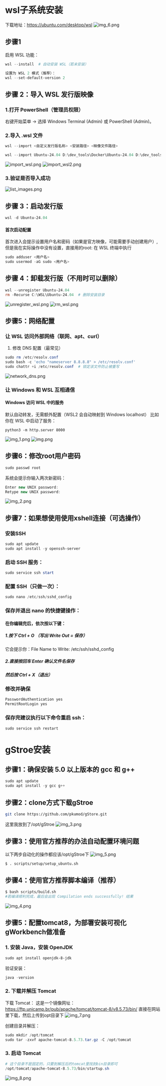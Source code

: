 # wsl子系统安装
下载地址：https://ubuntu.com/desktop/wsl
![img_6.png](images/img_6.png)
## 步骤1
启用 WSL 功能：
```powershell
wsl --install  # 自动安装 WSL（若未安装）
```
```powershell
设置为 WSL 2 模式（推荐）：
wsl --set-default-version 2
```
## 步骤 2：导入 WSL 发行版映像
### 1.打开 PowerShell（管理员权限）
右键开始菜单 → 选择 Windows Terminal (Admin) 或 PowerShell (Admin)。
### 2.导入 .wsl 文件
```powershell
wsl --import <自定义发行版名称> <安装路径> <映像文件路径>
```
```powershell
wsl --import Ubuntu-24.04 D:\dev_tools\Docker\Ubuntu-24.04 D:\dev_tools\Docker\ubuntu-24.04.2-wsl-amd64.wsl
```
![import_wsl.png](images/import_wsl.png)
![import_wsl2.png](images/import_wsl2.png)
### 3.验证是否导入成功
![list_images.png](images/list_images.png)
## 步骤 3：启动发行版
```powershell
wsl -d Ubuntu-24.04
```
#### 首次启动配置
首次进入会提示设置用户名和密码（如果是官方映像，可能需要手动创建用户）,但是我在实际操作中没有设置，直接用的root:
 在 WSL 终端中执行
```powershell
sudo adduser <用户名>
sudo usermod -aG sudo <用户名>
```
## 步骤 4：卸载发行版（不用时可以删除）
```powershell
wsl --unregister Ubuntu-24.04
rm -Recurse C:\WSL\Ubuntu-24.04  # 删除安装目录
```
![unregister_wsl.png](images/unregister_wsl.png)
![rm_wsl.png](images/rm_wsl.png)
## 步骤5：网络配置
### 让 WSL 访问外部网络（联网、apt、curl）
1. 修改 DNS 配置（最常见）
```powershell
sudo rm /etc/resolv.conf
sudo bash -c 'echo "nameserver 8.8.8.8" > /etc/resolv.conf'
sudo chattr +i /etc/resolv.conf  # 锁定该文件防止被重写
```
![network_dns.png](images/network_dns.png)
### 让 Windows 和 WSL 互相通信
#### Windows 访问 WSL 中的服务
默认自动转发，无需额外配置（WSL2 会自动映射到 Windows localhost）
比如你在 WSL 中启动了服务：
```base
python3 -m http.server 8000
```
![img_1.png](images/img_1.png)
![img.png](images/img.png)

## 步骤6：修改root用户密码
```powershell
sudo passwd root
```
系统会提示你输入两次新密码：
```cpp
Enter new UNIX password:
Retype new UNIX password:
```
![img_2.png](images/img_2.png)
## 步骤7：如果想使用使用xshell连接（可选操作）
### 安装SSH
```powershell
sudo apt update
sudo apt install -y openssh-server
```
### 启动 SSH 服务：
```powershell
sudo service ssh start
```
### 配置 SSH（只做一次）：
```powershell
sudo nano /etc/ssh/sshd_config
```
### 保存并退出 nano 的快捷键操作：
#### 在你编辑完后，依次按以下键：
##### 1.按下 Ctrl + O （写出 Write Out = 保存）
它会提示你：File Name to Write: /etc/ssh/sshd_config
##### 2.直接按回车 Enter 确认文件名保存
##### 然后按 Ctrl + X（退出）
### 修改并确保
```powershell
PasswordAuthentication yes
PermitRootLogin yes
```
### 保存完建议执行以下命令重启 ssh：
```powershell
sudo service ssh restart 
```
# gStroe安装
## 步骤1：确保安装 5.0 以上版本的 gcc 和 g++ 
```powershell
sudo apt update
sudo apt install -y gcc g++
```
## 步骤2：clone方式下载gStroe
```bash
git clone https://github.com/pkumod/gStore.git
```
这里我放到了/opt/gStroe
![img_3.png](images/img_3.png)
## 步骤3：使用官方推荐的办法自动配置环境问题
以下两步自动化的操作都应该/opt/gStroe下
![img_5.png](images/img_5.png)
```bash
$ . scripts/setup/setup_ubuntu.sh
```
## 步骤4：使用官方推荐脚本编译（推荐）
```bash
$ bash scripts/build.sh
#若编译顺利完成，最后会出现 Compilation ends successfully! 结果
```
![img_4.png](images/img_4.png)
## 步骤5：配置tomcat8，为部署安装可视化gWorkbench做准备
### 1. 安装 Java，安装 OpenJDK
```powershell
sudo apt install openjdk-8-jdk
```
验证安装：
```powershell
java -version
```
### 2. 下载并解压 Tomcat
下载 Tomcat：
这是一个镜像网址：https://ftp.unicamp.br/pub/apache/tomcat/tomcat-8/v8.5.73/bin/
直接在网站里下载，然后上传到opt目录下
![img_7.png](images/img_7.png)

创建目录并解压：
```powershell
sudo mkdir /opt/tomcat
sudo tar -zxvf apache-tomcat-8.5.73.tar.gz -C /opt/tomcat
```
### 3. 启动 Tomcat
```powershell
# 这个目录不是固定的，只要到解压后的tomcat里找到bin目录即可
/opt/tomcat/apache-tomcat-8.5.73/bin/startup.sh
```
![img_8.png](images/img_8.png)